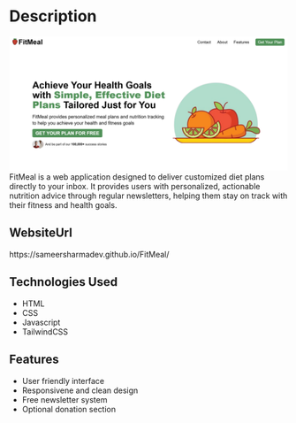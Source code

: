 
<h1>Description</h2>
<img src="./img/image.png" alt="Image">
FitMeal is a web application designed to deliver customized diet plans directly to your inbox. It provides users with personalized, actionable nutrition advice through regular newsletters, helping them stay on track with their fitness and health goals.

<h2>WebsiteUrl </h2>
https://sameersharmadev.github.io/FitMeal/
</br>

<h2>Technologies Used</h2>

+ HTML
+ CSS
+ Javascript
+ TailwindCSS

<h2>Features</h2>

+ User friendly interface
+ Responsivene and clean design
+ Free newsletter system
+ Optional donation section

